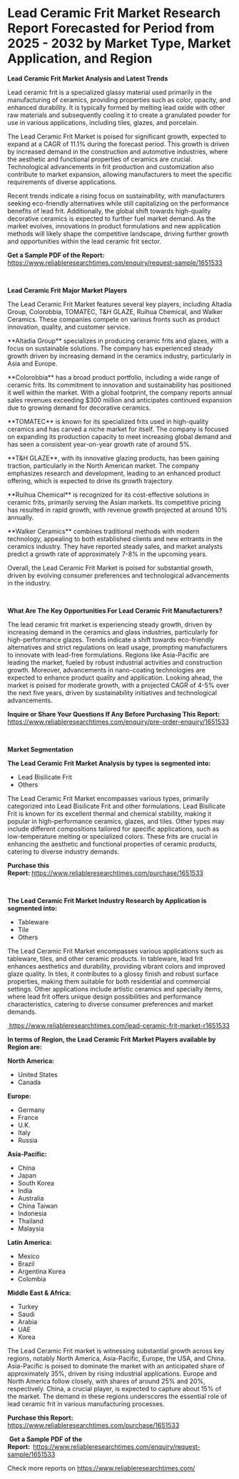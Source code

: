 <p><h1>Lead Ceramic Frit Market Research Report Forecasted for Period from 2025 -  2032 by Market Type, Market Application, and Region</h1></p><p><strong>Lead Ceramic Frit Market Analysis and Latest Trends</strong></p>
<p><p>Lead ceramic frit is a specialized glassy material used primarily in the manufacturing of ceramics, providing properties such as color, opacity, and enhanced durability. It is typically formed by melting lead oxide with other raw materials and subsequently cooling it to create a granulated powder for use in various applications, including tiles, glazes, and porcelain.</p><p>The Lead Ceramic Frit Market is poised for significant growth, expected to expand at a CAGR of 11.1% during the forecast period. This growth is driven by increased demand in the construction and automotive industries, where the aesthetic and functional properties of ceramics are crucial. Technological advancements in frit production and customization also contribute to market expansion, allowing manufacturers to meet the specific requirements of diverse applications.</p><p>Recent trends indicate a rising focus on sustainability, with manufacturers seeking eco-friendly alternatives while still capitalizing on the performance benefits of lead frit. Additionally, the global shift towards high-quality decorative ceramics is expected to further fuel market demand. As the market evolves, innovations in product formulations and new application methods will likely shape the competitive landscape, driving further growth and opportunities within the lead ceramic frit sector.</p></p>
<p><strong>Get a Sample PDF of the Report:&nbsp;</strong> <a href="https://www.reliableresearchtimes.com/enquiry/request-sample/1651533?utm_campaign=3546&utm_medium=2&utm_source=Github&utm_content=ia&utm_term=23032025&utm_id=lead-ceramic-frit">https://www.reliableresearchtimes.com/enquiry/request-sample/1651533</a></p>
<p>&nbsp;</p>
<p><strong>Lead Ceramic Frit Major Market Players</strong></p>
<p><p>The Lead Ceramic Frit Market features several key players, including Altadia Group, Colorobbia, TOMATEC, T&H GLAZE, Ruihua Chemical, and Walker Ceramics. These companies compete on various fronts such as product innovation, quality, and customer service.</p><p>**Altadia Group** specializes in producing ceramic frits and glazes, with a focus on sustainable solutions. The company has experienced steady growth driven by increasing demand in the ceramics industry, particularly in Asia and Europe. </p><p>**Colorobbia** has a broad product portfolio, including a wide range of ceramic frits. Its commitment to innovation and sustainability has positioned it well within the market. With a global footprint, the company reports annual sales revenues exceeding $300 million and anticipates continued expansion due to growing demand for decorative ceramics.</p><p>**TOMATEC** is known for its specialized frits used in high-quality ceramics and has carved a niche market for itself. The company is focused on expanding its production capacity to meet increasing global demand and has seen a consistent year-on-year growth rate of around 5%.</p><p>**T&H GLAZE**, with its innovative glazing products, has been gaining traction, particularly in the North American market. The company emphasizes research and development, leading to an enhanced product offering, which is expected to drive its growth trajectory.</p><p>**Ruihua Chemical** is recognized for its cost-effective solutions in ceramic frits, primarily serving the Asian markets. Its competitive pricing has resulted in rapid growth, with revenue growth projected at around 10% annually.</p><p>**Walker Ceramics** combines traditional methods with modern technology, appealing to both established clients and new entrants in the ceramics industry. They have reported steady sales, and market analysts predict a growth rate of approximately 7-8% in the upcoming years.</p><p>Overall, the Lead Ceramic Frit Market is poised for substantial growth, driven by evolving consumer preferences and technological advancements in the industry.</p></p>
<p>&nbsp;</p>
<p><strong>What Are The Key Opportunities For Lead Ceramic Frit Manufacturers?</strong></p>
<p><p>The lead ceramic frit market is experiencing steady growth, driven by increasing demand in the ceramics and glass industries, particularly for high-performance glazes. Trends indicate a shift towards eco-friendly alternatives and strict regulations on lead usage, prompting manufacturers to innovate with lead-free formulations. Regions like Asia-Pacific are leading the market, fueled by robust industrial activities and construction growth. Moreover, advancements in nano-coating technologies are expected to enhance product quality and application. Looking ahead, the market is poised for moderate growth, with a projected CAGR of 4-5% over the next five years, driven by sustainability initiatives and technological advancements.</p></p>
<p><strong>Inquire or Share Your Questions If Any Before Purchasing This Report:</strong> <a href="https://www.reliableresearchtimes.com/enquiry/pre-order-enquiry/1651533?utm_campaign=3546&utm_medium=2&utm_source=Github&utm_content=ia&utm_term=23032025&utm_id=lead-ceramic-frit">https://www.reliableresearchtimes.com/enquiry/pre-order-enquiry/1651533</a></p>
<p>&nbsp;</p>
<p><strong>Market Segmentation</strong></p>
<p><strong>The Lead Ceramic Frit Market Analysis by types is segmented into:</strong></p>
<p><ul><li>Lead Bisilicate Frit</li><li>Others</li></ul></p>
<p><p>The Lead Ceramic Frit Market encompasses various types, primarily categorized into Lead Bisilicate Frit and other formulations. Lead Bisilicate Frit is known for its excellent thermal and chemical stability, making it popular in high-performance ceramics, glazes, and tiles. Other types may include different compositions tailored for specific applications, such as low-temperature melting or specialized colors. These frits are crucial in enhancing the aesthetic and functional properties of ceramic products, catering to diverse industry demands.</p></p>
<p><strong>Purchase this Report:&nbsp;</strong><a href="https://www.reliableresearchtimes.com/purchase/1651533?utm_campaign=3546&utm_medium=2&utm_source=Github&utm_content=ia&utm_term=23032025&utm_id=lead-ceramic-frit">https://www.reliableresearchtimes.com/purchase/1651533</a></p>
<p>&nbsp;</p>
<p><strong>The Lead Ceramic Frit Market Industry Research by Application is segmented into:</strong></p>
<p><ul><li>Tableware</li><li>Tile</li><li>Others</li></ul></p>
<p><p>The Lead Ceramic Frit Market encompasses various applications such as tableware, tiles, and other ceramic products. In tableware, lead frit enhances aesthetics and durability, providing vibrant colors and improved glaze quality. In tiles, it contributes to a glossy finish and robust surface properties, making them suitable for both residential and commercial settings. Other applications include artistic ceramics and specialty items, where lead frit offers unique design possibilities and performance characteristics, catering to diverse consumer preferences and market demands.</p></p>
<p><a href="https://www.reliableresearchtimes.com/lead-ceramic-frit-market-r1651533?utm_campaign=3546&utm_medium=2&utm_source=Github&utm_content=ia&utm_term=23032025&utm_id=lead-ceramic-frit">&nbsp;https://www.reliableresearchtimes.com/lead-ceramic-frit-market-r1651533</a></p>
<p><strong>In terms of Region, the Lead Ceramic Frit Market Players available by Region are:</strong></p>
<p>
    <p> <strong> North America: </strong>
        <ul>
            <li>United States</li>
            <li>Canada</li>
        </ul>
        </p> 
    <p> <strong> Europe: </strong>
        <ul>
            <li>Germany</li>
            <li>France</li>
            <li>U.K.</li>
            <li>Italy</li>
            <li>Russia</li>
        </ul>
        </p> 
    <p> <strong> Asia-Pacific: </strong>
        <ul>
            <li>China</li>
            <li>Japan</li>
            <li>South Korea</li>
            <li>India</li>
            <li>Australia</li>
            <li>China Taiwan</li>
            <li>Indonesia</li>
            <li>Thailand</li>
            <li>Malaysia</li>
        </ul>
        </p> 
    <p> <strong> Latin America: </strong>
        <ul>
            <li>Mexico</li>
            <li>Brazil</li>
            <li>Argentina Korea</li>
            <li>Colombia</li>
        </ul>
        </p> 
    <p> <strong> Middle East & Africa: </strong>
        <ul>
            <li>Turkey</li>
            <li>Saudi</li>
            <li>Arabia</li>
            <li>UAE</li>
            <li>Korea</li>
        </ul>
    </p>
    </p>
<p><p>The Lead Ceramic Frit market is witnessing substantial growth across key regions, notably North America, Asia-Pacific, Europe, the USA, and China. Asia-Pacific is poised to dominate the market with an anticipated share of approximately 35%, driven by rising industrial applications. Europe and North America follow closely, with shares of around 25% and 20%, respectively. China, a crucial player, is expected to capture about 15% of the market. The demand in these regions underscores the essential role of lead ceramic frit in various manufacturing processes.</p></p>
<p><strong>Purchase this Report: </strong><a href="https://www.reliableresearchtimes.com/purchase/1651533?utm_campaign=3546&utm_medium=2&utm_source=Github&utm_content=ia&utm_term=23032025&utm_id=lead-ceramic-frit">https://www.reliableresearchtimes.com/purchase/1651533</a></p>
<p>&nbsp;<strong>Get a Sample PDF of the Report:&nbsp;&nbsp;</strong><a href="https://www.reliableresearchtimes.com/enquiry/request-sample/1651533?utm_campaign=3546&utm_medium=2&utm_source=Github&utm_content=ia&utm_term=23032025&utm_id=lead-ceramic-frit">https://www.reliableresearchtimes.com/enquiry/request-sample/1651533</a></p>
<p><strong></strong></p>
<p>Check more reports on <a href="https://www.reliableresearchtimes.com/?utm_campaign=3546&utm_medium=2&utm_source=Github&utm_content=ia&utm_term=23032025&utm_id=lead-ceramic-frit">https://www.reliableresearchtimes.com/</a></p>
